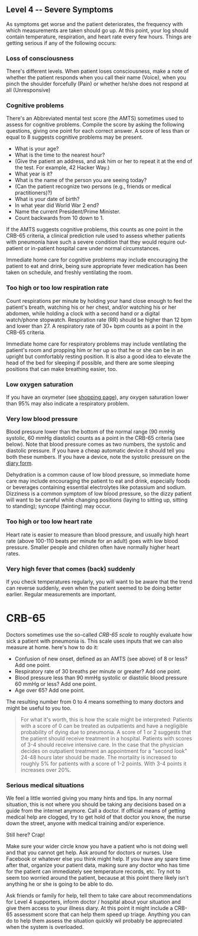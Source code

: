 ## Level 4 -- Severe Symptoms

As symptoms get worse and the patient deteriorates, the frequency with which measurements are taken should go up. At this point, your log should contain temperature, respiration, and heart rate every few hours. Things are getting serious if any of the following occurs:

### Loss of consciousness

There's different levels. When patient loses consciousness, make a note of whether the patient responds when you call their name (Voice), when you pinch the shoulder forcefully (Pain) or whether he/she does not respond at all (Unresponsive)  

### Cognitive problems

There's an Abbreviated mental test score (the AMTS) sometimes used to assess for cognitive problems. Compile the score by asking the following questions, giving one point for each correct answer. A score of less than or equal to 8 suggests cognitive problems may be present. 

- What is your age? 
- What is the time to the nearest hour? 
- (Give the patient an address, and ask him or her to repeat it at the end of the test. For example, 42 Hacker Way.) 
- What year is it? 
- What is the name of the person you are seeing today?
- (Can the patient recognize two persons (e.g., friends or medical practitioners)?) 
- What is your date of birth? 
- In what year did World War 2 end? 
- Name the current President/Prime Minister. 
- Count backwards from 10 down to 1.

If the AMTS suggests cognitive problems, this counts as one point in the CRB-65 criteria, a clinical prediction rule used to assess whether patients with pneumonia have such a severe condition that they would require out-patient or in-patient hospital care under normal circumstances. 

Immediate home care for cognitive problems may include encouraging the patient to eat and drink, being sure appropriate fever medication has been taken on schedule, and freshly ventilating the room. 

### Too high or too low respiration rate

Count respirations per minute by holding your hand close enough to feel the patient's breath, watching his or her chest, and/or watching his or her abdomen, while holding a clock with a second hand or a digital watch/phone stopwatch. Respiration rate (RR) should be higher than 12 bpm and lower than 27. A respiratory rate of 30+ bpm counts as a point in the CRB-65 criteria. 

Immediate home care for respiratory problems may include ventilating the patient's room and propping him or her up so that he or she can be in an upright but comfortably resting position. It is also a good idea to elevate the head of the bed for sleeping if possible, and there are some sleeping positions that can make breathing easier, too. 

### Low oxygen saturation

If you have an oxymeter (see [shopping page](https://www.covid-at-home.info/shopping)), any oxygen saturation lower than 95%  may also indicate a respiratory problem.

### Very low blood pressure

Blood pressure lower than the bottom of the normal range (90 mmHg systolic, 60 mmHg diastolic) counts as a point in the CRB-65 criteria (see below). Note that blood pressure comes as two numbers, the systolic and diastolic pressure. If you have a cheap automatic device it should tell you both these numbers. If you have a device, note the systolic pressure on the [diary form](https://www.covid-at-home.info/images/covid-diary.pdf).

Dehydration is a common cause of low blood pressure, so immediate home care may include encouraging the patient to eat and drink, especially foods or beverages containing essential electrolytes like potassium and sodium. Dizziness is a common symptom of low blood pressure, so the dizzy patient will want to be careful while changing positions (laying to sitting up, sitting to standing); syncope (fainting) may occur. 

### Too high or too low heart rate

Heart rate is easier to measure than blood pressure, and usually high heart rate (above 100-110 beats per minute for an adult) goes with low blood pressure. Smaller people and children often have normally higher heart rates.

### Very high fever that comes (back) suddenly

If you check temperatures regularly, you will want to be aware that the trend can reverse suddenly, even when the patient seemed to be doing better earlier. Regular measurements are important.

# CRB-65

Doctors sometimes use the so-called *CRB-65 scale* to roughly evaluate how sick a patient with pneumonia is. This scale uses inputs that we can also measure at home. here's how to do it:

- Confusion of new onset, defined as an AMTS (see above) of 8 or less? Add one point.
- Respiratory rate of 30 breaths per minute or greater? Add one point.
- Blood pressure less than 90 mmHg systolic or diastolic blood pressure 60 mmHg or less? Add one point.
- Age over 65? Add one point.

The resulting number from 0 to 4 means something to many doctors and might be useful to you too. 

> For what it's worth, this is how the scale might be interpreted:
> Patients with a score of 0 can be treated as outpatients and have a negligible probability of dying due to pneumonia. A score of 1 or 2 suggests that the patient should receive treatment in a hospital. Patients with scores of 3-4 should receive intensive care. In the case that the physician decides on outpatient treatment an appointment for a "second look" 24-48 hours later should be made. The mortality is increased to roughly 5% for patients with a score of 1-2 points. With 3-4 points it increases over 20%.

### Serious medical situations

We feel a little worried giving you many hints and tips. In any normal situation, this is not where you should be taking any decisions based on a guide from the internet anymore. Call a doctor. If official means of getting medical help are clogged, try to get hold of that doctor you know, the nurse down the street, anyone with medical training and/or experience. 

Still here? Crap!

Make sure your wider circle know you have a patient who is not doing well and that you cannot get help. Ask around for doctors or nurses. Use Facebook or whatever else you think might help. If you have any spare time after that, organize your patient data, making sure any doctor who has time for the patient can immediately see temperature records, etc. Try not to seem too worried around the patient, because at this point there likely isn't anything he or she is going to be able to do.

Ask friends or family for help, tell them to take care about recommendations for Level 4 supporters, inform doctor / hospital about your situation and give them access to your illness diary. At this point it might include a CRB-65 assessment score that can help them speed up triage. Anything you can do to help them assess the situation quickly wil probably be appreciated when the system is overloaded. 
